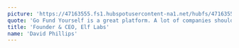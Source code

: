 ```yaml
---
picture: 'https://47163555.fs1.hubspotusercontent-na1.net/hubfs/47163555/d%20phillips%20.jpeg'
quote: 'Go Fund Yourself is a great platform. A lot of companies should actually consider this. It forces you to make sure you\'\'\'re clear and concise when articulating your value proposition to potential investors.'
title: 'Founder & CEO, Elf Labs'
name: 'David Phillips'
---
```

